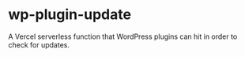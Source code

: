 # wp-plugin-update

A Vercel serverless function that WordPress plugins can hit in order to check for updates.

